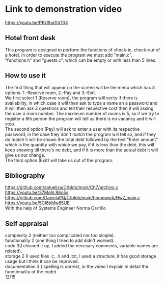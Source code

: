 # Link to demonstration video
https://youtu.be/PRU9arDhT04


## Hotel front desk
This program is designed to perform the functions of check-in, check-out of a hotel. 
In order to execute the program we must add "main.c", "functions.h" and "guests.c", which can be empty or with less than 5 lines. 

## How to use it
The first thing that will appear on the screen will be the menu which has 3 options: 1.-Reserve room, 2.-Pay and 3.-Exit.    
We first select 1 (Reserve room), the program will verity if there is availability, in which case it will then ask to type a name an a password and it will then ask 3 
questions and tell their respective cost then it will assing the user a room number. The maximum number of rooms is 5, so if we try to register a 6th person the program will tell
us there is no vacancy and it will stop.   
The second option (Pay) will ask to enter a user with its respective password, in the case they don't match the program will tell so, and if they do match it will be shown the total debt followed by the text "Enter amount" which is the quantity with which we pay, if it is less than the debt, this will keep showing till there's no debt, and if it is more than the actual debt it will give us our change.   
The third option (Exit) will take us out of the program.  

## Bibliography
https://github.com/satuelisa/C/blob/main/Ch7/archivo.c  
https://youtu.be/37MohLR6o5s  
https://github.com/DanielaPQ/C/blob/main/homework/Hw7_main.c  
https://youtu.be/5CI6bMw85UE    
With the help of Systems Engineer Norma Carrillo

## Self appraisal
complexity 2 (neither too complicated nor too simple).   
functionality 2 (one thing I tried to add didn't worked).   
code 3(I cleaned it up, I added the necesary comments, variable names are related).   
storage 2 (I used files .c, .h and .txt, I used a structure, it has good storage usage but I think it can be improved.    
documentation 3 ( spelling is correct, in the video I explain in detail the functionality of the code).   
12/15
